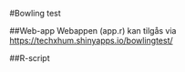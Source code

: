 #Bowling test

##Web-app
Webappen (app.r) kan tilgås via  https://techxhum.shinyapps.io/bowlingtest/


##R-script